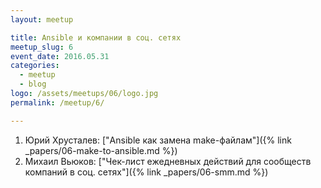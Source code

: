 ```yaml
---
layout: meetup

title: Ansible и компании в соц. сетях
meetup_slug: 6
event_date: 2016.05.31
categories:
  - meetup
  - blog
logo: /assets/meetups/06/logo.jpg
permalink: /meetup/6/

---
```


1. Юрий Хрусталев: ["Ansible как замена make-файлам"]({% link _papers/06-make-to-ansible.md %})
2. Михаил Вьюков: ["Чек-лист ежедневных действий для сообществ компаний в соц. сетях"]({% link _papers/06-smm.md %})
